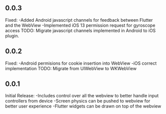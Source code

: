 ## 0.0.3
Fixed:
-Added Android javascript channels for feedback between Flutter and the WebView
-Implemented iOS 13 permission request for gyroscope access
TODO: Migrate javascript channels implemented in Android to iOS plugin.

## 0.0.2
Fixed:
-Android permisions for cookie insertion into WebView
-iOS correct implementation
TODO: Migrate from UIWebView to WKWebView

## 0.0.1
Initial Release:
-Includes control over all the webview to better handle input controllers from device
-Screen physics can be pushed to webview for better user experience
-Flutter widgets can be drawn on top of the webview